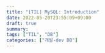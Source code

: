 ```yaml
---
title: "[TIL] MySQL: Introduction"
date: 2022-05-20T23:55:09+09:00
draft: true
summary:
tags: ["TIL", "DB"]
categories: ["개발-dev DB"]
---
```

